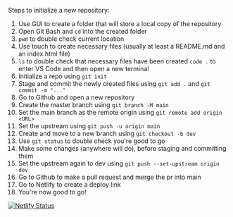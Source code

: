 Steps to initialize a new repository:
1. Use GUI to create a folder that will store a local copy of the repository
2. Open Git Bash and `cd` into the created folder
3. `pwd` to double check current location
4. Use touch to create necessary files (usually at least a README.md and an index.html file)
5. `ls` to double check that necessary files have been created `code .` to enter VS Code and then open a new terminal
6. Initialize a repo using `git init`
7. Stage and commit the newly created files using `git add .` and `git commit -m "..."`
8. Go to Github and open a new repository
9. Create the master branch using `git branch -M main`
10. Set the main branch as the remote origin using `git remote add origin <URL>`
11. Set the upstream using `git push -u origin main`
12. Create and move to a new branch using `git checkout -b dev`
13. Use `git status` to double check you're good to go
14. Make some changes (anywhere will do), before staging and committing them
15. Set the upstream again to dev using `git push --set-upstream origin dev`
16. Go to Github to make a pull request and merge the pr into main
17. Go to Netlify to create a deploy link
18. You're now good to go!

[![Netlify Status](https://api.netlify.com/api/v1/badges/34367cdb-e1b4-4052-ad23-40bdc221b17f/deploy-status)](https://app.netlify.com/sites/elwins-test-repo/deploys)

